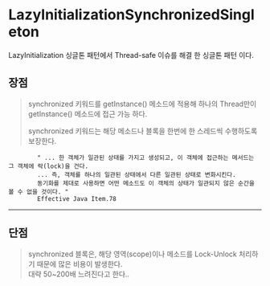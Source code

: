 # LazyInitializationSynchronizedSingleton
LazyInitialization 싱글톤 패턴에서 Thread-safe 이슈를 해결 한 싱글톤 패턴 이다.

## 장점

> synchronized 키워드를 getInstance() 메소드에 적용해 하나의 Thread만이 
> getInstance() 메소드에 접근 가능 하다.
> 
> synchronized 키워드는 해당 메소드나 블록을 한번에 한 스레드씩 수행하도록 보장한다.

            " ... 한 객체가 일관된 상태를 가지고 생성되고, 이 객체에 접근하는 메서드는 그 객체에 락(lock)을 건다.  
            ... 즉, 객체를 하나의 일관된 상태에서 다른 일관된 상태로 변화시킨다.
            동기화를 제대로 사용하면 어떤 메소드도 이 객체의 상태가 일관되지 않은 순간을 볼 수 없을 것이다. "
            Effective Java Item.78
            
-------------------------

## 단점
> synchronized 블록은, 해당 영역(scope)이나 메소드를 Lock-Unlock 처리하기 때문에 
> 많은 비용이 발생한다.  
> 대략 50~200배 느려진다고 한다..